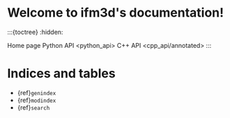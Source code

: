 Welcome to ifm3d's documentation!
=================================

:::{toctree}
:hidden:

Home page <self>
Python API <python_api>
C++ API <cpp_api/annotated>
:::

Indices and tables
==================

* {ref}`genindex`
* {ref}`modindex`
* {ref}`search`
